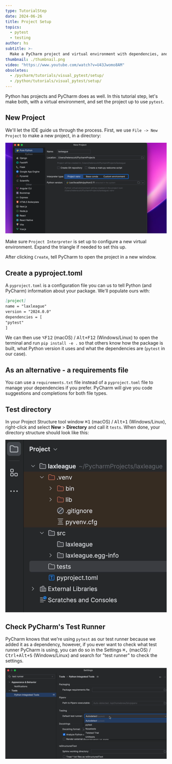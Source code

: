 ```yaml
---
type: TutorialStep
date: 2024-06-26
title: Project Setup
topics:
  - pytest
  - testing
author: hs
subtitle: >-
  Make a PyCharm project and virtual environment with dependencies, and configure PyCharm to use pytest.
thumbnail: ./thumbnail.png
video: "https://www.youtube.com/watch?v=U43Jwomo8AM"
obsoletes:
  - /pycharm/tutorials/visual_pytest/setup/
  - /python/tutorials/visual_pytest/setup/
---
```


Python has projects and PyCharm does as well. In this tutorial step, let's make both, with a virtual environment, and set the project up to use `pytest`.

## New Project

We'll let the IDE guide us through the process. First, we use `File -> New Project` to make a new project, in a directory:

![New Project Dialog](new_project_dialog.png)

Make sure `Project Interpreter` is set up to configure a new virtual environment. Expand the triangle if needed to set this up.

After clicking `Create`, tell PyCharm to open the project in a new window.

## Create a pyproject.toml

A `pyproject.toml` is a configuration file you can us to tell Python (and PyCharm) information about your package. We'll populate ours with:

```markdown
[project]
name = "laxleague"
version = "2024.0.0"
dependencies = [
"pytest"
]
```

We can then use <kbd>⌥F12</kbd> (macOS) / <kbd>Alt+F12</kbd> (Windows/Linux) to open the terminal and run `pip install -e .` so that others know how the package is built, what Python version it uses and what the dependencies are (`pytest` in our case).

## As an alternative - a requirements file

You can use a `requirements.txt` file instead of a `pyproject.toml` file to manage your dependencies if you prefer. PyCharm will give you code suggestions and completions for both file types.

## Test directory

In your Project Structure tool window <kbd>⌘1</kbd> (macOS) / <kbd>Alt+1</kbd> (Windows/Linux), right-click and select **New** > **Directory** and call it `tests`. When done, your directory structure should look like this:

![Directory Structure](directory.png)

## Check PyCharm's Test Runner

PyCharm knows that we're using `pytest` as our test runner because we added it as a dependency, however, if you ever want to check what test runner PyCharm is using, you can do so in the Settings <kbd>⌘,</kbd> (macOS) / <kbd>Ctrl+Alt+S</kbd> (Windows/Linux) and search for "test runner" to check the settings.

![Python Integrated Tools](python_integrated_tools.png)
